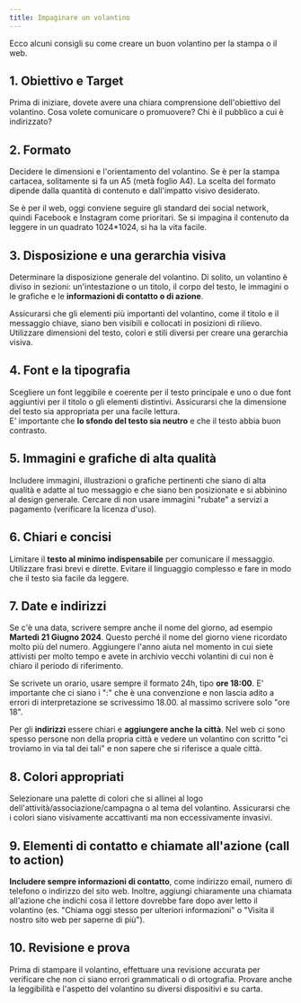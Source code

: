 ```yaml
---
title: Impaginare un volantino
---
```


Ecco alcuni consigli su come creare un buon volantino per la stampa o il web.

## 1. Obiettivo e Target
Prima di iniziare, dovete avere una chiara comprensione dell'obiettivo del volantino. Cosa volete comunicare o promuovere? Chi è il pubblico a cui è indirizzato?

## 2. Formato
Decidere le dimensioni e l'orientamento del volantino.
Se è per la stampa cartacea, solitamente si fa un A5 (metà foglio A4). La scelta del formato dipende dalla quantità di contenuto e dall'impatto visivo desiderato.

Se è per il web, oggi conviene seguire gli standard dei social network, quindi Facebook e Instagram come prioritari. Se si impagina il contenuto da leggere in un quadrato 1024*1024, si ha la vita facile.

## 3. Disposizione e una gerarchia visiva
Determinare la disposizione generale del volantino. Di solito, un volantino è diviso in sezioni: un'intestazione o un titolo, il corpo del testo, le immagini o le grafiche e le **informazioni di contatto o di azione**.

Assicurarsi che gli elementi più importanti del volantino, come il titolo e il messaggio chiave, siano ben visibili e collocati in posizioni di rilievo. Utilizzare dimensioni del testo, colori e stili diversi per creare una gerarchia visiva.

## 4. Font e la tipografia
Scegliere un font leggibile e coerente per il testo principale e uno o due font aggiuntivi per il titolo o gli elementi distintivi. Assicurarsi che la dimensione del testo sia appropriata per una facile lettura.  
E' importante che **lo sfondo del testo sia neutro** e che il testo abbia buon contrasto.

## 5. Immagini e grafiche di alta qualità
Includere immagini, illustrazioni o grafiche pertinenti che siano di alta qualità e adatte al tuo messaggio e che siano ben posizionate e si abbinino al design generale. Cercare di non usare immagini "rubate" a servizi a pagamento (verificare la licenza d'uso).

## 6. Chiari e concisi
Limitare il **testo al minimo indispensabile** per comunicare il messaggio. Utilizzare frasi brevi e dirette. Evitare il linguaggio complesso e fare in modo che il testo sia facile da leggere.

## 7. Date e indirizzi
Se c'è una data, scrivere sempre anche il nome del giorno, ad esempio **Martedì 21 Giugno 2024**. Questo perché il nome del giorno viene ricordato molto più del numero. Aggiungere l'anno aiuta nel momento in cui siete attivisti per molto tempo e avete in archivio vecchi volantini di cui non è chiaro il periodo di riferimento.

Se scrivete un orario, usare sempre il formato 24h, tipo **ore 18:00**.
E' importante che ci siano i ":" che è una convenzione e non lascia adito a errori di interpretazione se scrivessimo 18.00. al massimo scrivere solo "ore 18".

Per gli **indirizzi** essere chiari e **aggiungere anche la città**. Nel web ci sono spesso persone non della propria città e vedere un volantino con scritto "ci troviamo in via tal dei tali" e non sapere che si riferisce a quale città.

## 8. Colori appropriati
Selezionare una palette di colori che si allinei al logo dell'attività/associazione/campagna o al tema del volantino. Assicurarsi che i colori siano visivamente accattivanti ma non eccessivamente invasivi.

## 9. Elementi di contatto e chiamate all'azione (call to action)
**Includere sempre informazioni di contatto**, come indirizzo email, numero di telefono o indirizzo del sito web. Inoltre, aggiungi chiaramente una chiamata all'azione che indichi cosa il lettore dovrebbe fare dopo aver letto il volantino (es. "Chiama oggi stesso per ulteriori informazioni" o "Visita il nostro sito web per saperne di più").

## 10. Revisione e prova
Prima di stampare il volantino, effettuare una revisione accurata per verificare che non ci siano errori grammaticali o di ortografia. Provare anche la leggibilità e l'aspetto del volantino su diversi dispositivi e su carta.
